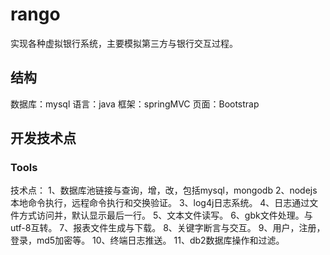 

# rango
 实现各种虚拟银行系统，主要模拟第三方与银行交互过程。


## 结构

数据库：mysql
语言：java
框架：springMVC
页面：Bootstrap

## 开发技术点



### Tools
技术点：
1、数据库池链接与查询，增，改，包括mysql，mongodb
2、nodejs本地命令执行，远程命令执行和交换验证。
3、log4j日志系统。
4、日志通过文件方式访问并，默认显示最后一行。
5、文本文件读写。
6、gbk文件处理。与utf-8互转。
7、报表文件生成与下载。
8、关键字断言与交互。
9、用户，注册，登录，md5加密等。
10、终端日志推送。
11、db2数据库操作和过滤。

